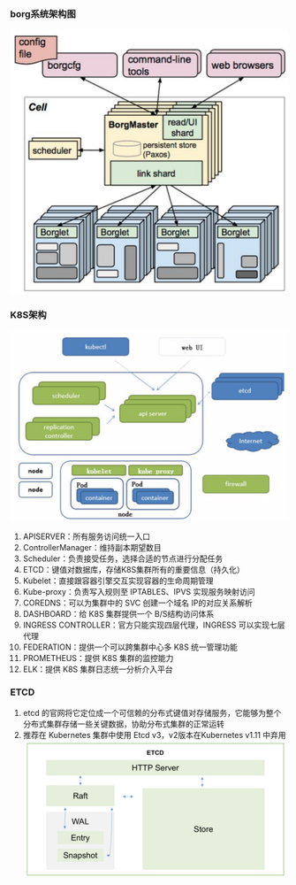 ### borg系统架构图
![borg系统架构图.png](./images/borg系统架构图.png)

### K8S架构
![K8S架构.png](./images/K8S架构.png)
1. APISERVER：所有服务访问统一入口
2. ControllerManager：维持副本期望数目
3. Scheduler：负责接受任务，选择合适的节点进行分配任务
4. ETCD：键值对数据库，存储K8S集群所有的重要信息（持久化）
5. Kubelet：直接跟容器引擎交互实现容器的生命周期管理
6. Kube-proxy：负责写入规则至 IPTABLES、IPVS 实现服务映射访问
7. COREDNS：可以为集群中的 SVC 创建一个域名 IP的对应关系解析
8. DASHBOARD：给 K8S 集群提供一个 B/S结构访问体系
9. INGRESS CONTROLLER：官方只能实现四层代理，INGRESS 可以实现七层代理
10. FEDERATION：提供一个可以跨集群中心多 K8S 统一管理功能
11. PROMETHEUS：提供 K8S 集群的监控能力
12. ELK：提供 K8S 集群日志统一分析介入平台

### ETCD
1. etcd 的官网将它定位成一个可信赖的分布式键值对存储服务，它能够为整个分布式集群存储一些关键数据，协助分布式集群的正常运转
2. 推荐在 Kubernetes 集群中使用 Etcd v3，v2版本在Kubernetes v1.11 中弃用
![ETCD结构图.png](./images/ETCD结构图.png)